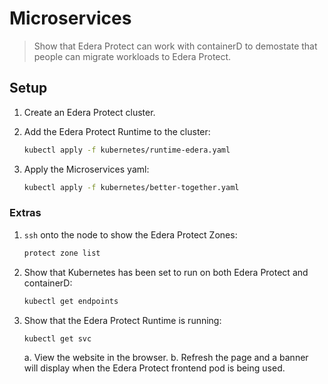 # Microservices

> Show that Edera Protect can work with containerD to demostate that people can
migrate workloads to Edera Protect.

## Setup

1. Create an Edera Protect cluster.
1. Add the Edera Protect Runtime to the cluster:

    ```sh
    kubectl apply -f kubernetes/runtime-edera.yaml
    ```

1. Apply the Microservices yaml:

    ```sh
    kubectl apply -f kubernetes/better-together.yaml
    ```

### Extras

1. `ssh` onto the node to show the Edera Protect Zones:

    ```sh
    protect zone list
    ```

1. Show that Kubernetes has been set to run on both Edera Protect and
containerD:

    ```sh
    kubectl get endpoints
    ```

1. Show that the Edera Protect Runtime is running:

    ```sh
    kubectl get svc
    ```

    a. View the website in the browser.
    b. Refresh the page and a banner will display when the Edera Protect
    frontend pod is being used.
